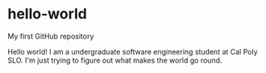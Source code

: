 # hello-world
My first GitHub repository

Hello world!
I am a undergraduate software engineering student at Cal Poly SLO. I'm just trying to figure out what makes the world go round.
